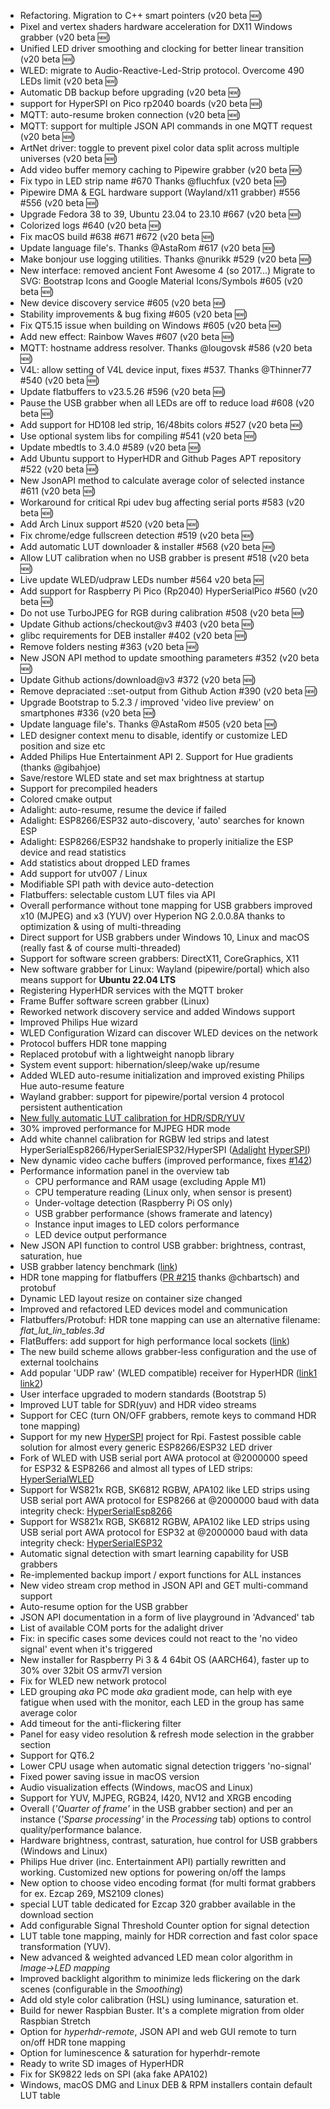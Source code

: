 - Refactoring. Migration to C++ smart pointers (v20 beta 🆕)
- Pixel and vertex shaders hardware acceleration for DX11 Windows grabber (v20 beta 🆕)
- Unified LED driver smoothing and clocking for better linear transition (v20 beta 🆕)
- WLED: migrate to Audio-Reactive-Led-Strip protocol. Overcome 490 LEDs limit (v20 beta 🆕)
- Automatic DB backup before upgrading (v20 beta 🆕)
- support for HyperSPI on Pico rp2040 boards (v20 beta 🆕)
- MQTT: auto-resume broken connection (v20 beta 🆕)
- MQTT: support for multiple JSON API commands in one MQTT request (v20 beta 🆕)
- ArtNet driver: toggle to prevent pixel color data split across multiple universes (v20 beta 🆕)
- Add video buffer memory caching to Pipewire grabber (v20 beta 🆕)
- Fix typo in LED strip name #670 Thanks @fluchfux (v20 beta 🆕)
- Pipewire DMA & EGL hardware support (Wayland/x11 grabber) #556 #556 (v20 beta 🆕)
- Upgrade Fedora 38 to 39, Ubuntu 23.04 to 23.10 #667 (v20 beta 🆕)
- Colorized logs #640 (v20 beta 🆕)
- Fix macOS build #638 #671 #672 (v20 beta 🆕)
- Update language file's. Thanks @AstaRom #617 (v20 beta 🆕)
- Make bonjour use logging utilities. Thanks @nurikk #529 (v20 beta 🆕)
- New interface: removed ancient Font Awesome 4 (so 2017...) Migrate to SVG: Bootstrap Icons and Google Material Icons/Symbols #605 (v20 beta 🆕)
- New device discovery service #605 (v20 beta 🆕)
- Stability improvements & bug fixing #605 (v20 beta 🆕)
- Fix QT5.15 issue when building on Windows #605 (v20 beta 🆕)
- Add new effect: Rainbow Waves #607 (v20 beta 🆕)
- MQTT: hostname address resolver. Thanks @lougovsk #586 (v20 beta 🆕)
- V4L: allow setting of V4L device input, fixes #537. Thanks @Thinner77 #540 (v20 beta 🆕)  
- Update flatbuffers to v23.5.26 #596 (v20 beta 🆕)  
- Pause the USB grabber when all LEDs are off to reduce load #608 (v20 beta 🆕) 
- Add support for HD108 led strip, 16/48bits colors #527 (v20 beta 🆕)  
- Use optional system libs for compiling #541 (v20 beta 🆕)  
- Update mbedtls to 3.4.0 #589 (v20 beta 🆕)  
- Add Ubuntu support to HyperHDR and Github Pages APT repository #522 (v20 beta 🆕)
- New JsonAPI method to calculate average color of selected instance #611 (v20 beta 🆕)
- Workaround for critical Rpi udev bug affecting serial ports #583 (v20 beta 🆕)  
- Add Arch Linux support #520 (v20 beta 🆕)  
- Fix chrome/edge fullscreen detection #519 (v20 beta 🆕)  
- Add automatic LUT downloader & installer #568 (v20 beta 🆕)  
- Allow LUT calibration when no USB grabber is present #518 (v20 beta 🆕)  
- Live update WLED/udpraw LEDs number #564 v20 beta 🆕
- Add support for Raspberry Pi Pico (Rp2040) HyperSerialPico #560 (v20 beta 🆕)  
- Do not use TurboJPEG for RGB during calibration #508 (v20 beta 🆕)  
- Update Github actions/checkout@v3 #403 (v20 beta 🆕) 
- glibc requirements for DEB installer #402 (v20 beta 🆕)  
- Remove folders nesting #363 (v20 beta 🆕)  
- New JSON API method to update smoothing parameters #352 (v20 beta 🆕)  
- Update Github actions/download@v3 #372 (v20 beta 🆕)  
- Remove depraciated ::set-output from Github Action #390 (v20 beta 🆕)  
- Upgrade Bootstrap to 5.2.3 / improved 'video live preview' on smartphones #336 (v20 beta 🆕)  
- Update language file's. Thanks @AstaRom #505 (v20 beta 🆕)  
- LED designer context menu to disable, identify or customize LED position and size etc   
- Added Philips Hue Entertainment API 2. Support for Hue gradients (thanks  @gibahjoe)  
- Save/restore WLED state and set max brightness at startup  
- Support for precompiled headers  
- Colored cmake output  
- Adalight: auto-resume, resume the device if failed  
- Adalight: ESP8266/ESP32 auto-discovery, 'auto' searches for known ESP  
- Adalight: ESP8266/ESP32 handshake to properly initialize the ESP device and read statistics  
- Add statistics about dropped LED frames  
- Add support for utv007 / Linux  
- Modifiable SPI path with device auto-detection  
- Flatbuffers: selectable custom LUT files via API  
- Overall performance without tone mapping for USB grabbers improved x10 (MJPEG) and x3 (YUV) over Hyperion NG 2.0.0.8A thanks to optimization & using of multi-threading
- Direct support for USB grabbers under Windows 10, Linux and macOS (really fast & of course multi-threaded)
- Support for software screen grabbers: DirectX11, CoreGraphics, X11
- New software grabber for Linux: Wayland (pipewire/portal) which also means support for **Ubuntu 22.04 LTS**
- Registering HyperHDR services with the MQTT broker
- Frame Buffer software screen grabber (Linux)
- Reworked network discovery service and added Windows support
- Improved Philips Hue wizard
- WLED Configuration Wizard can discover WLED devices on the network
- Protocol buffers HDR tone mapping
- Replaced protobuf with a lightweight nanopb library
- System event support: hibernation/sleep/wake up/resume
- Added WLED auto-resume initialization and improved existing Philips Hue auto-resume feature
- Wayland grabber: support for pipewire/portal version 4 protocol persistent authentication
- [New fully automatic LUT calibration for HDR/SDR/YUV](https://www.hyperhdr.eu/2022/04/usb-grabbers-hdr-to-sdr-quality-test.html)
- 30% improved performance for MJPEG HDR mode
- Add white channel calibration for RGBW led strips and latest HyperSerialEsp8266/HyperSerialESP32/HyperSPI ([Adalight](https://i.postimg.cc/hv9366VD/calib1.jpg) [HyperSPI](https://i.postimg.cc/kGdTQszk/calib2.jpg))
- New dynamic video cache buffers (improved performance, fixes [#142](https://github.com/awawa-dev/HyperHDR/issues/142))
- Performance information panel in the overview tab
    - CPU performance and RAM usage (excluding Apple M1)
    - CPU temperature reading (Linux only, when sensor is present)
    - Under-voltage detection (Raspberry Pi OS only)
    - USB grabber performance (shows framerate and latency)
    - Instance input images to LED colors performance
    - LED device output performance
- New JSON API function to control USB grabber: brightness, contrast, saturation, hue
- USB grabber latency benchmark ([link](https://www.hyperhdr.eu/2021/10/usb-grabbers-grand-latency-test-part-i.html))
- HDR tone mapping for flatbuffers ([PR #215](https://github.com/awawa-dev/HyperHDR/pull/215) thanks @chbartsch) and protobuf
- Dynamic LED layout resize on container size changed
- Improved and refactored LED devices model and communication
- Flatbuffers/Protobuf: HDR tone mapping can use an alternative filename: *flat_lut_lin_tables.3d*
- FlatBuffers: add support for high performance local sockets ([link](https://github.com/awawa-dev/HyperHDR/commit/1100093068196a53eff5f856f0eaaf8e43ca229f))
- The new build scheme allows grabber-less configuration and the use of external toolchains
- Add popular 'UDP raw' (WLED compatible) receiver for HyperHDR ([link1](https://i.postimg.cc/RV4PqPct/udpraw.jpg) [link2](https://github.com/awawa-dev/HyperHDR/commit/5fb1be1c4bdbc84becfd964a08cb106482b6c4e5))
- User interface upgraded to modern standards (Bootstrap 5)
- Improved LUT table for SDR(yuv) and HDR video streams
- Support for CEC (turn ON/OFF grabbers, remote keys to command HDR tone mapping)
- Support for my new [HyperSPI](https://github.com/awawa-dev/HyperSPI) project for Rpi. Fastest possible cable solution for almost every generic ESP8266/ESP32 LED driver
- Fork of WLED with USB serial port AWA protocol at @2000000 speed for ESP32 & ESP8266 and almost all types of LED strips: [HyperSerialWLED](https://github.com/awawa-dev/HyperSerialWLED)
- Support for WS821x RGB, SK6812 RGBW, APA102 like LED strips using USB serial port AWA protocol for ESP8266 at @2000000 baud with data integrity check: [HyperSerialEsp8266](https://github.com/awawa-dev/HyperSerialEsp8266)
- Support for WS821x RGB, SK6812 RGBW, APA102 like LED strips using USB serial port AWA protocol for ESP32 at @2000000 baud with data integrity check: [HyperSerialESP32](https://github.com/awawa-dev/HyperSerialESP32)
- Automatic signal detection with smart learning capability for USB grabbers
- Re-implemented backup import / export functions for ALL instances
- New video stream crop method in JSON API and GET multi-command support
- Auto-resume option for the USB grabber
- JSON API documentation in a form of live playground in 'Advanced' tab
- List of available COM ports for the adalight driver
- Fix: in specific cases some devices could not react to the 'no video signal' event when it's triggered
- New installer for Raspberry Pi 3 & 4 64bit OS (AARCH64), faster up to 30% over 32bit OS armv7l version
- Fix for WLED new network protocol
- LED grouping *aka* PC mode *aka* gradient mode, can help with eye fatigue when used with the monitor, each LED in the group has same average color
- Add timeout for the anti-flickering filter
- Panel for easy video resolution & refresh mode selection in the grabber section
- Support for QT6.2
- Lower CPU usage when automatic signal detection triggers 'no-signal'
- Fixed power saving issue in macOS version
- Audio visualization effects (Windows, macOS and Linux)
- Support for YUV, MJPEG, RGB24, I420, NV12 and XRGB encoding
- Overall (_'Quarter of frame'_ in the USB grabber section) and per an instance (_'Sparse processing'_ in the _Processing_ tab) options to control quality/performance balance.
- Hardware brightness, contrast, saturation, hue control for USB grabbers (Windows and Linux)
- Philips Hue driver (inc. Entertainment API) partially rewritten and working. Customized new options for powering on/off the lamps
- New option to choose video encoding format (for multi format grabbers for ex. Ezcap 269, MS2109 clones)
- special LUT table dedicated for Ezcap 320 grabber available in the download section
- Add configurable Signal Threshold Counter option for signal detection
- LUT table tone mapping, mainly for HDR correction and fast color space transformation (YUV).
- New advanced & weighted advanced LED mean color algorithm in _Image&#8594;LED mapping_
- Improved backlight algorithm to minimize leds flickering on the dark scenes (configurable in the _Smoothing_)
- Add old style color calibration (HSL) using luminance, saturation et.
- Build for newer Raspbian Buster. It's a complete migration from older Raspbian Stretch
- Option for _hyperhdr-remote_, JSON API and web GUI remote to turn on/off HDR tone mapping
- Option for luminescence & saturation for hyperhdr-remote
- Ready to write SD images of HyperHDR
- Fix for SK9822 leds on SPI (aka fake APA102)
- Windows, macOS DMG and Linux DEB & RPM installers contain default LUT table
